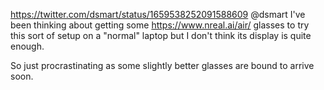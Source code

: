 https://twitter.com/dsmart/status/1659538252091588609 @dsmart I've been thinking about getting some https://www.nreal.ai/air/ glasses to try this sort of setup on a "normal" laptop but I don't think its display is quite enough.

So just procrastinating as some slightly better glasses are bound to arrive soon.